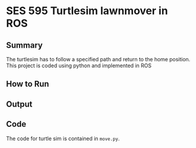 # SES 595 Turtlesim lawnmover in ROS

## Summary
The turtlesim has to follow a specified path and return to the home position. This project is coded using python and implemented in ROS
## How to Run

## Output

## Code
The code for turtle sim is contained in `move.py`.


